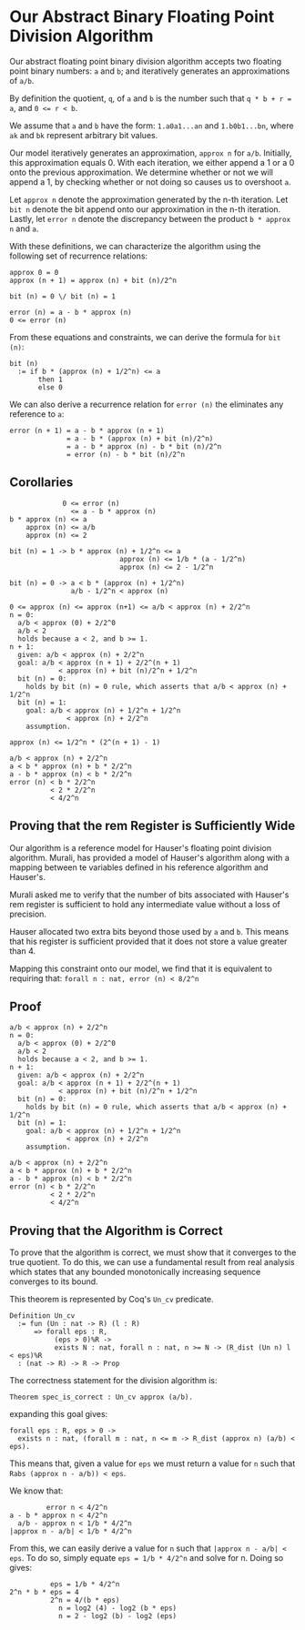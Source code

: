 Our Abstract Binary Floating Point Division Algorithm
=====================================================

Our abstract floating point binary division algorithm accepts two
floating point binary numbers: `a` and `b`; and iteratively generates
an approximations of `a/b`.

By definition the quotient, `q`, of `a` and `b` is the number such that `q * b + r = a`, and `0 <= r < b`.

We assume that `a` and `b` have the form: `1.a0a1...an` and `1.b0b1...bn`, where `ak` and `bk` represent arbitrary bit values.

Our model iteratively generates an approximation, `approx n` for `a/b`. Initially, this approximation equals 0. With each iteration, we either append a 1 or a 0 onto the previous approximation. We determine whether or not we will append a 1, by checking whether or not doing so causes us to overshoot `a`.

Let `approx n` denote the approximation generated by the n-th iteration. Let `bit n` denote the bit append onto our approximation in the n-th iteration. Lastly, let `error n` denote the discrepancy between the product `b * approx n` and `a`.

With these definitions, we can characterize the algorithm using the following set of recurrence relations:

```
approx 0 = 0
approx (n + 1) = approx (n) + bit (n)/2^n

bit (n) = 0 \/ bit (n) = 1

error (n) = a - b * approx (n)
0 <= error (n)
```

From these equations and constraints, we can derive the formula for `bit (n)`:

```
bit (n)
  := if b * (approx (n) + 1/2^n) <= a
       then 1
       else 0
```

We can also derive a recurrence relation for `error (n)` the eliminates any reference to `a`:

```
error (n + 1) = a - b * approx (n + 1)
              = a - b * (approx (n) + bit (n)/2^n)
              = a - b * approx (n) - b * bit (n)/2^n
              = error (n) - b * bit (n)/2^n
```

Corollaries
-----------

```
             0 <= error (n)
               <= a - b * approx (n)
b * approx (n) <= a
    approx (n) <= a/b
    approx (n) <= 2

bit (n) = 1 -> b * approx (n) + 1/2^n <= a
                           approx (n) <= 1/b * (a - 1/2^n)
                           approx (n) <= 2 - 1/2^n

bit (n) = 0 -> a < b * (approx (n) + 1/2^n)
               a/b - 1/2^n < approx (n)

0 <= approx (n) <= approx (n+1) <= a/b < approx (n) + 2/2^n
n = 0:
  a/b < approx (0) + 2/2^0
  a/b < 2
  holds because a < 2, and b >= 1.
n + 1:
  given: a/b < approx (n) + 2/2^n
  goal: a/b < approx (n + 1) + 2/2^(n + 1)
            < approx (n) + bit (n)/2^n + 1/2^n
  bit (n) = 0:
    holds by bit (n) = 0 rule, which asserts that a/b < approx (n) + 1/2^n
  bit (n) = 1:
    goal: a/b < approx (n) + 1/2^n + 1/2^n
              < approx (n) + 2/2^n
    assumption.
  
approx (n) <= 1/2^n * (2^(n + 1) - 1)

a/b < approx (n) + 2/2^n
a < b * approx (n) + b * 2/2^n
a - b * approx (n) < b * 2/2^n
error (n) < b * 2/2^n
          < 2 * 2/2^n
          < 4/2^n
```

Proving that the rem Register is Sufficiently Wide
--------------------------------------------------

Our algorithm is a reference model for Hauser's floating point division algorithm. Murali, has provided a model of Hauser's algorithm along with a mapping between te variables defined in his reference algorithm and Hauser's.

Murali asked me to verify that the number of bits associated with Hauser's rem register is sufficient to hold any intermediate value without a loss of precision.

Hauser allocated two extra bits beyond those used by `a` and `b`. This means that his register is sufficient provided that it does not store a value greater than 4.

Mapping this constraint onto our model, we find that it is equivalent to requiring that: `forall n : nat, error (n) < 8/2^n`

Proof
-----

```
a/b < approx (n) + 2/2^n
n = 0:
  a/b < approx (0) + 2/2^0
  a/b < 2
  holds because a < 2, and b >= 1.
n + 1:
  given: a/b < approx (n) + 2/2^n
  goal: a/b < approx (n + 1) + 2/2^(n + 1)
            < approx (n) + bit (n)/2^n + 1/2^n
  bit (n) = 0:
    holds by bit (n) = 0 rule, which asserts that a/b < approx (n) + 1/2^n
  bit (n) = 1:
    goal: a/b < approx (n) + 1/2^n + 1/2^n
              < approx (n) + 2/2^n
    assumption.
```

```
a/b < approx (n) + 2/2^n
a < b * approx (n) + b * 2/2^n
a - b * approx (n) < b * 2/2^n
error (n) < b * 2/2^n
          < 2 * 2/2^n
          < 4/2^n
```

Proving that the Algorithm is Correct
------------------------------------------

To prove that the algorithm is correct, we must show that it converges to the true quotient. To do this, we can use a fundamental result from real analysis which states that any bounded monotonically increasing sequence converges to its bound.

This theorem is represented by Coq's `Un_cv` predicate.

```
Definition Un_cv
  := fun (Un : nat -> R) (l : R)
      => forall eps : R,
           (eps > 0)%R ->
           exists N : nat, forall n : nat, n >= N -> (R_dist (Un n) l < eps)%R
  : (nat -> R) -> R -> Prop
```

The correctness statement for the division algorithm is:

```
Theorem spec_is_correct : Un_cv approx (a/b).
```

expanding this goal gives:

```
forall eps : R, eps > 0 ->
  exists n : nat, (forall m : nat, n <= m -> R_dist (approx n) (a/b) < eps).
```

This means that, given a value for `eps` we must return a value for `n` such that `Rabs (approx n - a/b)) < eps`.

We know that:

```
         error n < 4/2^n
a - b * approx n < 4/2^n
  a/b - approx n < 1/b * 4/2^n
|approx n - a/b| < 1/b * 4/2^n
```

From this, we can easily derive a value for `n` such that `|approx n - a/b| < eps`. To do so, simply equate `eps = 1/b * 4/2^n` and solve for n. Doing so gives:

```
          eps = 1/b * 4/2^n
2^n * b * eps = 4
          2^n = 4/(b * eps)
            n = log2 (4) - log2 (b * eps)
            n = 2 - log2 (b) - log2 (eps)
```
